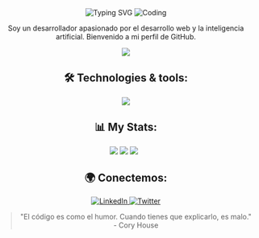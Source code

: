 <div align="center">
<img src="https://readme-typing-svg.herokuapp.com?font=Fira+Code&weight=600&size=40&pause=1000&color=9E4BFF&width=700&height=90&lines=Hi+there!+%F0%9F%91%8B%F0%9F%8F%BC+I'm+Juan+Jos%C3%A9." alt="Typing SVG" />

  <img src="https://mir-s3-cdn-cf.behance.net/project_modules/fs/81bb4b165684019.640b6038d133e.gif" alt="Coding">

  <p>
    Soy un desarrollador apasionado por el desarrollo web y la inteligencia artificial. Bienvenido a mi perfil de GitHub.
  </p>
    <img src="https://img.shields.io/badge/Text%20me%20logo-white?style=for-the-badge&logo=gmail" />
  

  <h2>🛠️ Technologies & tools:</h2>
  <img src="https://skillicons.dev/icons?i=nextjs,javascript,react,dotnet,cs,mysql,tailwind,git,docker,figma&theme=dark" />


  <h2>📊 My Stats:</h2>
  <div align="center">
  
  ![](https://github-profile-summary-cards.vercel.app/api/cards/profile-details?username=Juanchaux&theme=midnight_purple) 
  ![](https://github-profile-summary-cards.vercel.app/api/cards/stats?username=Juanchaux&theme=midnight_purple)
  ![](https://github-profile-summary-cards.vercel.app/api/cards/repos-per-language?username=Juanchaux&theme=midnight_purple)&nbsp;&nbsp;
  </div>

  <h2>🌍 Conectemos:</h2>
  <a href="https://www.linkedin.com/in/coolcoder123/">
    <img src="https://img.shields.io/badge/LinkedIn-blue?style=flat&logo=linkedin" alt="LinkedIn">
  </a>
  <a href="https://twitter.com/coolcoder123">
    <img src="https://img.shields.io/badge/Twitter-blue?style=flat&logo=twitter" alt="Twitter">
  </a>

  <blockquote>
    "El código es como el humor. Cuando tienes que explicarlo, es malo." - Cory House
  </blockquote>
</div>
